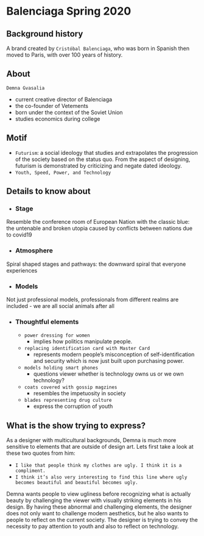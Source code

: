 # Balenciaga Spring 2020

## Background history
A brand created by `Cristóbal Balenciaga`, who was born in Spanish then moved to Paris, with over 100 years of history.

## About
`Demna Gvasalia`
- current creative director of Balenciaga
- the co-founder of Vetements
- born under the context of the Soviet Union
- studies economics during college



## Motif
- `Futurism`: a social ideology that studies and extrapolates the progression of the society based on the status quo. From the aspect of designing, futurism is demonstrated by criticizing and negate dated ideology.
- `Youth, Speed, Power, and Technology`



## Details to know about
- ### Stage
Resemble the conference room of European Nation with the classic blue: the untenable and broken utopia caused by conflicts between nations due to covid19
- ### Atmosphere 
Spiral shaped stages and pathways: the downward spiral that everyone experiences
- ### Models
Not just professional models, professionals from different realms are included - we are all social animals after all
- ### Thoughtful elements
  - `power dressing for women`
    - implies how politics manipulate people.
  - `replacing identification card with Master Card`
    - represents modern people’s misconception of self-identification and security which is now just built upon purchasing power.
  - `models holding smart phones`
    - questions viewer whether is technology owns us or we own technology?
  - `coats covered with gossip magzines`
    - resembles the impetuosity in society
  - `blades representing drug culture`
    - express the corruption of youth

## What is the show trying to express?
As a designer with multicultural backgrounds, Demna is much more sensitive to elements that are outside of design art. Lets first take a look at these two quotes from him:
 - `I like that people think my clothes are ugly. I think it is a compliment.`
 - `I think it’s also very interesting to find this line where ugly becomes beautiful and beautiful becomes ugly.`
 
Demna wants people to view ugliness before recognizing what is actually beauty by challenging the viewer with visually striking elements in his design. By having these abnormal and challenging elements, the designer does not only want to challenge modern aesthetics, but he also wants to people to reflect on the current society. The designer is trying to convey the necessity to pay attention to youth and also to reflect on technology.
